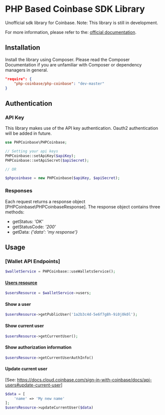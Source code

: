# PHP Based Coinbase SDK Library

Unofficial sdk library for Coinbase.
Note: This library is still in development.

For more information, please refer to the: [official documentation](https://developers.coinbase.com/api/v2).

## Installation

Install the library using Composer. Please read the Composer Documentation if you are unfamiliar with Composer or dependency managers in general.

```json
"require": {
    "php-coinbase/php-coinbase": "dev-master"
}
```
## Authentication

### API Key

This library makes use of the API key authentication. Oauth2 authentication will be added in future.

```php
use PHPCoinbase\PHPCoinbase;

// Setting your api keys
PHPCoinbase::setApiKey($apiKey);
PHPCoinbase::setApiSecret($apiSecret);

// OR

$phpcoinbase = new PHPCoinbase($apiKey, $apiSecret);
```

### Responses

Each request returns a response object [PHPCoinbase\PHPCoinbaseResponse].
The response object contains three methods:

- getStatus: _'OK'_
- getStatusCode: _'200'_
- getData: _{'data': 'my response'}_

## Usage

### [Wallet API Endpoints]
```php
$walletService = PHPCoinbase::useWalletsService();
```

#### [Users resource](https://developers.coinbase.com/api/v2#users)
```php
$usersResource = $walletService->users;
```
#### Show a user
```php
$usersResource->getPublicUser('1a2b3c4d-5e6f7g8h-9i0j0k0l');
```
#### Show current user
```php
$usersResource->getCurrentUser();
```
#### Show authorization information
```php
$usersResource->getCurrentUserAuthInfo()
```
#### Update current user
[See: https://docs.cloud.coinbase.com/sign-in-with-coinbase/docs/api-users#update-current-user]
```php
$data = [
    'name' => 'My new name'
];
$usersResource->updateCurrentUser($data)